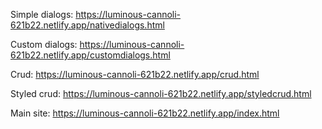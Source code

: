 Simple dialogs: https://luminous-cannoli-621b22.netlify.app/nativedialogs.html

Custom dialogs: https://luminous-cannoli-621b22.netlify.app/customdialogs.html

Crud: https://luminous-cannoli-621b22.netlify.app/crud.html

Styled crud: https://luminous-cannoli-621b22.netlify.app/styledcrud.html

Main site: https://luminous-cannoli-621b22.netlify.app/index.html